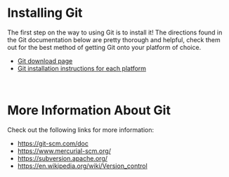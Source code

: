 # Installing Git

The first step on the way to using Git is to install it! The directions found in the Git documentation below are pretty thorough and helpful, check them out for the best method of getting Git onto your platform of choice.

* [Git download page](https://git-scm.com/downloads)
* [Git installation instructions for each platform](https://git-scm.com/book/en/v2/Getting-Started-Installing-Git)

<br>

# More Information About Git

Check out the following links for more information:

* https://git-scm.com/doc
* https://www.mercurial-scm.org/
* https://subversion.apache.org/
* https://en.wikipedia.org/wiki/Version_control

